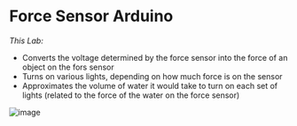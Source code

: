 # Force Sensor Arduino

*This Lab:*
* Converts the voltage determined by the force sensor into the force of an object on the fors sensor
* Turns on various lights, depending on how much force is on the sensor
* Approximates the volume of water it would take to turn on each set of lights (related to the force of the water on the force sensor)

![image](https://user-images.githubusercontent.com/83429172/116799591-ee60f200-aab7-11eb-8cfe-f7ebe85c6e17.png)

